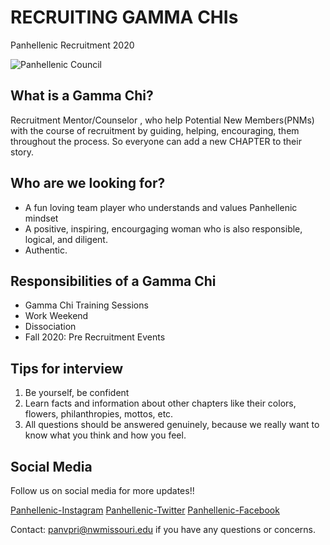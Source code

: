 # RECRUITING GAMMA CHIs
Panhellenic Recruitment 2020

![Panhellenic Council](https://www.facebook.com/NWMSUPanhellenic/photos/a.639506619831097/667177377064021/?type=1&theater)

## What is a Gamma Chi?
Recruitment Mentor/Counselor , who help Potential New Members(PNMs) with the course of recruitment by guiding, helping, encouraging, them throughout the process. So everyone can add a new CHAPTER to their story.

##  Who are we looking for?
* A fun loving team player who understands and values Panhellenic mindset
* A positive, inspiring, encourgaging woman who is also responsible, logical, and diligent.
* Authentic.

##  Responsibilities of a Gamma Chi
* Gamma Chi Training Sessions
* Work Weekend
* Dissociation
* Fall 2020: Pre Recruitment Events

##  Tips for interview

1. Be yourself, be confident
1. Learn facts and information about other chapters like their colors, flowers, philanthropies, mottos, etc.
1. All questions should be answered genuinely, because we really want to know what you think and how you feel.

## Social Media

Follow us on social media for more updates!!

[Panhellenic-Instagram](https://www.instagram.com/nwmsupanhellenic/)
[Panhellenic-Twitter](https://twitter.com/NW_Panhellenic)
[Panhellenic-Facebook](https://www.facebook.com/NWMSUPanhellenic/)

Contact: panvpri@nwmissouri.edu if you have any questions or concerns.








